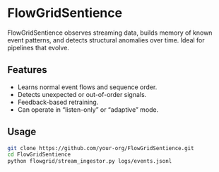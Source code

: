 # FlowGridSentience

FlowGridSentience observes streaming data, builds memory of known event patterns, and detects structural anomalies over time. Ideal for pipelines that evolve.

## Features
- Learns normal event flows and sequence order.
- Detects unexpected or out-of-order signals.
- Feedback-based retraining.
- Can operate in “listen-only” or “adaptive” mode.

## Usage
```bash
git clone https://github.com/your-org/FlowGridSentience.git
cd FlowGridSentience
python flowgrid/stream_ingestor.py logs/events.jsonl
